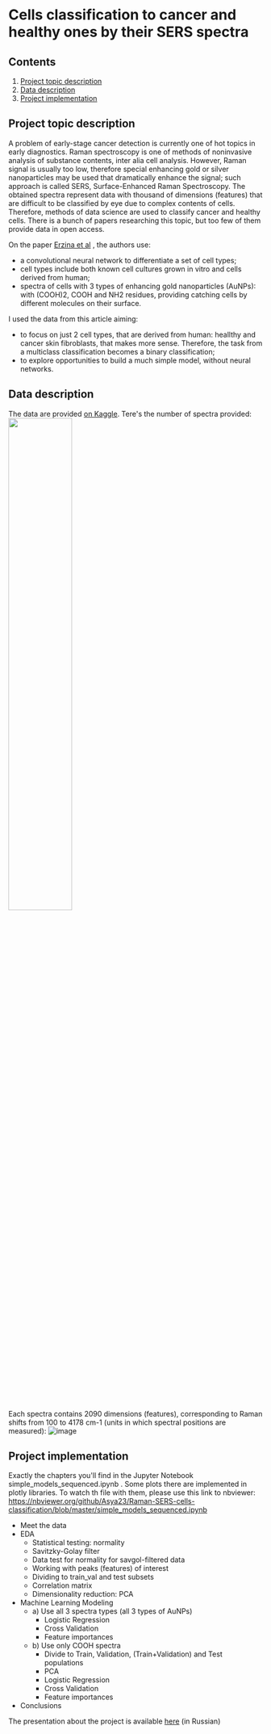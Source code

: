 # Cells classification to cancer and healthy ones by their SERS spectra

## Contents
1. [Project topic description](Project-topic-description)
2. [Data description](#Data-description)
3. [Project implementation](#Project-implementation)

## Project topic description

A problem of early-stage cancer detection is currently one of hot topics in early diagnostics. Raman spectroscopy is one of methods of noninvasive analysis of substance contents, inter alia cell analysis. However, Raman signal is usually too low, therefore special enhancing gold or silver nanoparticles may be used that dramatically enhance the signal; such approach is called SERS, Surface-Enhanced Raman Spectroscopy. The obtained spectra represent data with thousand of dimensions (features) that are difficult to be classified by eye due to complex contents of cells. Therefore, methods of data science are used to classify cancer and healthy cells. There is a bunch of papers researching this topic, but too few of them provide data in open access. 

On the paper [Erzina et al](https://doi.org/10.1016/j.snb.2020.127660) , the authors use:
* a convolutional neural network to differentiate a set of cell types;
* cell types include both known cell cultures grown in vitro and cells derived from human;
* spectra of cells with 3 types of enhancing gold nanoparticles (AuNPs): with (COOH)2, COOH and NH2 residues, providing catching cells by different molecules on their surface.

I used the data from this article aiming:
* to focus on just 2 cell types, that are derived from human: heallthy and cancer skin fibroblasts, that makes more sense. Therefore, the task from a multiclass classification becomes a binary classification;
* to explore opportunities to build a much simple model, without neural networks.

## Data description
The data are provided [on Kaggle](https://www.kaggle.com/datasets/andriitrelin/cells-raman-spectra). Tere's the number of spectra provided:
<img src=https://user-images.githubusercontent.com/47527688/221403742-d615b0b8-cc35-4af6-b02b-9ce1f18d3077.png width=50% height=50%>

Each spectra contains 2090 dimensions (features), corresponding to Raman shifts from 100 to 4178 cm-1 (units in which spectral positions are measured):
![image](https://user-images.githubusercontent.com/47527688/221404049-d7196010-8685-417f-8b65-81cf5de4f34e.png)

## Project implementation
Exactly the chapters you'll find in the Jupyter Notebook simple_models_sequenced.ipynb .
Some plots there are implemented in plotly libraries. To watch th file with them, please use this link to nbviewer: https://nbviewer.org/github/Asya23/Raman-SERS-cells-classification/blob/master/simple_models_sequenced.ipynb

* Meet the data
* EDA
  * Statistical testing: normality
  * Savitzky-Golay filter
  * Data test for normality for savgol-filtered data
  * Working with peaks (features) of interest
  * Dividing to train_val and test subsets
  * Correlation matrix
  * Dimensionality reduction: PCA
* Machine Learning Modeling
  * a) Use all 3 spectra types (all 3 types of AuNPs)
    * Logistic Regression
    * Cross Validation
    * Feature importances
  * b) Use only COOH spectra
    * Divide to Train, Validation, (Train+Validation) and Test populations
    * PCA
    * Logistic Regression
    * Cross Validation
    * Feature importances
* Conclusions

The presentation about the project is available [here](https://github.com/Asya23/Raman-SERS-cells-classification/blob/master/%D0%90%D0%BD%D0%B0%D0%BB%D0%B8%D0%B7%20%D1%80%D0%B0%D0%BC%D0%B0%D0%BD%D0%BE%D0%B2%D1%81%D0%BA%D0%B8%D1%85%20%D1%81%D0%BF%D0%B5%D0%BA%D1%82%D1%80%D0%BE%D0%B2_RU.pdf) (in Russian)
